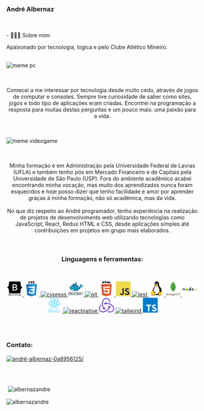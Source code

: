 ### André Albernaz

<!--
<div>
  <a href="https://github.com/albernazandre"

  <div>
    <img height="180" src="https://github-readme-stats.vercel.app/api/wakatime?username=willianrod" />
    <img height="180" src="https://github-readme-stats.vercel.app/api/top-langs/?username=albernazandre&langs_count=6" />
  </div>
  
</div>
-->
<br>
<br>
- 👨🏻‍💻 Sobre mim:

  Apaixonado por tecnologia, lógica e pelo Clube Atlético Mineiro.
<br><br>
<p align="left"><img src="https://media2.giphy.com/media/v1.Y2lkPTc5MGI3NjExZDYzODIzYWExMjYwZGJjNjVlZjljZDgwZjYxYzZkNTFjYTVhNDU1NiZlcD12MV9pbnRlcm5hbF9naWZzX2dpZklkJmN0PWc/SUp0EwiDUc28RfQLva/giphy.gif" alt="meme pc" /></p>
</div>
<br><br>
<main align="center">
Comecei a me interessar por tecnologia desde muito cedo, através de jogos de computar e consoles. Sempre tive curiosidade de saber como sites, jogos e todo tipo de aplicações eram criadas. Encontrei na programação a resposta para muitas destas perguntas e um pouco mais: uma paixão para a vida.
<br><br><br>
<p align="left"><img src="https://media0.giphy.com/media/QD13rmHFnu0AyayPXa/giphy.gif?cid=ecf05e47p0g983o7lw6tmwcrn2pn8bi1phieasgiy6cvoqqe&rid=giphy.gif&ct=g" alt="meme videogame" /></p>
<br><br>
Minha formação é em Administração pela Universidade Federal de Lavras (UFLA) e também tenho pós em Mercado Financeiro e de Capitais pela Universidade de São Paulo (USP). Fora do ambiente acadêmico acabei encontrando minha vocação, mas muito dos aprendizados nunca foram esquecidos e hoje posso dizer que tenho facilidade e amor por aprender graças à minha formação, não só acadêmica, mas da vida.
<br><br>
No que diz respeito ao André programador, tenho experiência na realização de projetos de desenvolvimento web utilizando tecnologias como   JavaScript,  React, Redux HTML e CSS, desde aplicações simples até contribuições em projetos em grupo mais elaborados.
</main>  
<br><br>
<h3 align="center">Linguagens e ferramentas:</h3>
<br>
<p align="center"> <a href="https://getbootstrap.com" target="_blank" rel="noreferrer"> <img src="https://raw.githubusercontent.com/devicons/devicon/master/icons/bootstrap/bootstrap-plain-wordmark.svg" alt="bootstrap" width="40" height="40"/> </a> <a href="https://www.w3schools.com/css/" target="_blank" rel="noreferrer"> <img src="https://raw.githubusercontent.com/devicons/devicon/master/icons/css3/css3-original-wordmark.svg" alt="css3" width="40" height="40"/> </a> <a href="https://www.cypress.io" target="_blank" rel="noreferrer"> <img src="https://raw.githubusercontent.com/simple-icons/simple-icons/6e46ec1fc23b60c8fd0d2f2ff46db82e16dbd75f/icons/cypress.svg" alt="cypress" width="40" height="40"/> </a> <a href="https://www.docker.com/" target="_blank" rel="noreferrer"> <img src="https://raw.githubusercontent.com/devicons/devicon/master/icons/docker/docker-original-wordmark.svg" alt="docker" width="40" height="40"/> </a> <a href="https://git-scm.com/" target="_blank" rel="noreferrer"> <img src="https://www.vectorlogo.zone/logos/git-scm/git-scm-icon.svg" alt="git" width="40" height="40"/> </a> <a href="https://www.w3.org/html/" target="_blank" rel="noreferrer"> <img src="https://raw.githubusercontent.com/devicons/devicon/master/icons/html5/html5-original-wordmark.svg" alt="html5" width="40" height="40"/> </a> <a href="https://developer.mozilla.org/en-US/docs/Web/JavaScript" target="_blank" rel="noreferrer"> <img src="https://raw.githubusercontent.com/devicons/devicon/master/icons/javascript/javascript-original.svg" alt="javascript" width="40" height="40"/> </a> <a href="https://jestjs.io" target="_blank" rel="noreferrer"> <img src="https://www.vectorlogo.zone/logos/jestjsio/jestjsio-icon.svg" alt="jest" width="40" height="40"/> </a> <a href="https://www.linux.org/" target="_blank" rel="noreferrer"> <img src="https://raw.githubusercontent.com/devicons/devicon/master/icons/linux/linux-original.svg" alt="linux" width="40" height="40"/> </a> <a href="https://www.mongodb.com/" target="_blank" rel="noreferrer"> <img src="https://raw.githubusercontent.com/devicons/devicon/master/icons/mongodb/mongodb-original-wordmark.svg" alt="mongodb" width="40" height="40"/> </a> <a href="https://nodejs.org" target="_blank" rel="noreferrer"> <img src="https://raw.githubusercontent.com/devicons/devicon/master/icons/nodejs/nodejs-original-wordmark.svg" alt="nodejs" width="40" height="40"/> </a> <a href="https://reactjs.org/" target="_blank" rel="noreferrer"> <img src="https://raw.githubusercontent.com/devicons/devicon/master/icons/react/react-original-wordmark.svg" alt="react" width="40" height="40"/> </a> <a href="https://reactnative.dev/" target="_blank" rel="noreferrer"> <img src="https://reactnative.dev/img/header_logo.svg" alt="reactnative" width="40" height="40"/> </a> <a href="https://redux.js.org" target="_blank" rel="noreferrer"> <img src="https://raw.githubusercontent.com/devicons/devicon/master/icons/redux/redux-original.svg" alt="redux" width="40" height="40"/> </a> <a href="https://tailwindcss.com/" target="_blank" rel="noreferrer"> <img src="https://www.vectorlogo.zone/logos/tailwindcss/tailwindcss-icon.svg" alt="tailwind" width="40" height="40"/> </a> <a href="https://www.typescriptlang.org/" target="_blank" rel="noreferrer"> <img src="https://raw.githubusercontent.com/devicons/devicon/master/icons/typescript/typescript-original.svg" alt="typescript" width="40" height="40"/> </a> </p>
<br><br>
<h3 align="left">Contato:</h3>
<p align="left">
<a href="https://linkedin.com/in/andré-albernaz-0a8956125/" target="blank"><img align="center" src="https://raw.githubusercontent.com/rahuldkjain/github-profile-readme-generator/master/src/images/icons/Social/linked-in-alt.svg" alt="andré-albernaz-0a8956125/" height="30" width="40" /></a>
</p>
<br><br>
<p>&nbsp;<img align="center" src="https://github-readme-stats.vercel.app/api?username=albernazandre&show_icons=true&locale=en" alt="albernazandre" /></p>
<p><img align="center" src="https://github-readme-streak-stats.herokuapp.com/?user=albernazandre&" alt="albernazandre" /></p>
